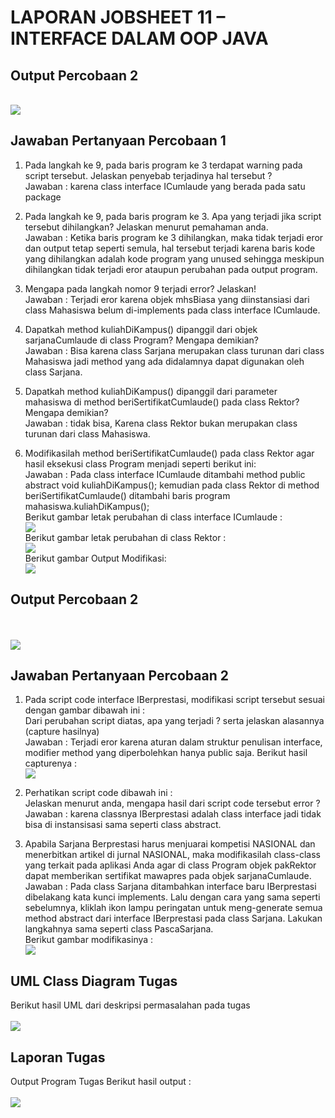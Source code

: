 # LAPORAN JOBSHEET 11 – INTERFACE DALAM OOP JAVA
## Output Percobaan 2
<br><img src = "Output P1.JPG">
## Jawaban Pertanyaan Percobaan 1
1. Pada langkah ke 9, pada baris program ke 3 terdapat warning pada script tersebut. Jelaskan penyebab terjadinya hal tersebut ? 
<br>Jawaban : karena class interface ICumlaude yang berada pada satu package

2. Pada langkah ke 9, pada baris program ke 3. Apa yang terjadi jika script tersebut dihilangkan? Jelaskan menurut pemahaman anda. 
<br>Jawaban : Ketika baris program ke 3 dihilangkan, maka tidak terjadi eror dan output tetap seperti semula, hal tersebut terjadi karena baris kode yang dihilangkan adalah kode program yang unused sehingga meskipun dihilangkan tidak terjadi eror ataupun perubahan pada output program.

3. Mengapa pada langkah nomor 9 terjadi error? Jelaskan! 
<br>Jawaban : Terjadi eror karena objek mhsBiasa yang diinstansiasi dari class Mahasiswa belum di-implements pada class interface ICumlaude.

4. Dapatkah method kuliahDiKampus() dipanggil dari objek sarjanaCumlaude di class Program? Mengapa demikian? 
<br>Jawaban :  Bisa karena class Sarjana merupakan class turunan dari class Mahasiswa jadi method yang ada didalamnya dapat digunakan oleh class Sarjana.

5. Dapatkah method kuliahDiKampus() dipanggil dari parameter mahasiswa di method beriSertifikatCumlaude() pada class Rektor? Mengapa demikian?
<br>Jawaban : tidak bisa, Karena class Rektor bukan merupakan class turunan dari class Mahasiswa.

6. Modifikasilah method beriSertifikatCumlaude() pada class Rektor agar hasil eksekusi class Program menjadi seperti berikut ini:
<br>Jawaban : Pada class interface ICumlaude ditambahi method public abstract void kuliahDiKampus(); kemudian pada class Rektor di method beriSertifikatCumlaude() ditambahi baris program mahasiswa.kuliahDiKampus();
<br>Berikut gambar letak perubahan di class interface ICumlaude : <br><img src = "M1.JPG">
<br>Berikut gambar letak perubahan di class Rektor : <br><img src = "M2.JPG">
<br>Berikut gambar Output Modifikasi: <br><img src = "Modifikasi P1.JPG">

## Output Percobaan 2
<br><br><img src = "Output P2.JPG">
## Jawaban Pertanyaan Percobaan 2
1. Pada script code interface IBerprestasi, modifikasi script tersebut sesuai dengan gambar dibawah ini : <br>Dari perubahan script diatas, apa yang terjadi ? serta jelaskan alasannya (capture hasilnya)
<br>Jawaban : Terjadi eror karena aturan dalam struktur penulisan interface, modifier method yang diperbolehkan hanya public saja. Berikut hasil capturenya :<br><img src = "pertanyaan1_p2.JPG">

2. Perhatikan script code dibawah ini :<br>Jelaskan menurut anda, mengapa hasil dari script code tersebut error ? 
<br>Jawaban : karena classnya IBerprestasi adalah class interface jadi tidak bisa di instansisasi sama seperti class abstract.

3. Apabila Sarjana Berprestasi harus menjuarai kompetisi NASIONAL dan menerbitkan artikel di jurnal NASIONAL, maka modifikasilah class-class yang terkait pada aplikasi Anda agar di class Program objek pakRektor dapat memberikan sertifikat mawapres pada objek sarjanaCumlaude. 
<br>Jawaban : Pada class Sarjana ditambahkan interface baru IBerprestasi dibelakang kata kunci implements. Lalu dengan cara yang sama seperti sebelumnya, kliklah ikon lampu peringatan untuk meng-generate semua method abstract dari interface IBerprestasi pada class Sarjana. Lakukan langkahnya sama seperti class PascaSarjana.
<br>Berikut gambar modifikasinya : <br><img src = "pertanyaan3_p2.JPG">


##  UML Class Diagram Tugas 
Berikut hasil UML dari deskripsi permasalahan pada tugas <br><br><img src = "UMLTugas.jpg">

## Laporan Tugas 
Output Program Tugas 
Berikut hasil output : <br><br><img src = "Output Tugas.JPG">







